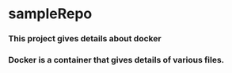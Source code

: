 # sampleRepo

### This project gives details about docker
### Docker is a container that gives details of various files.
